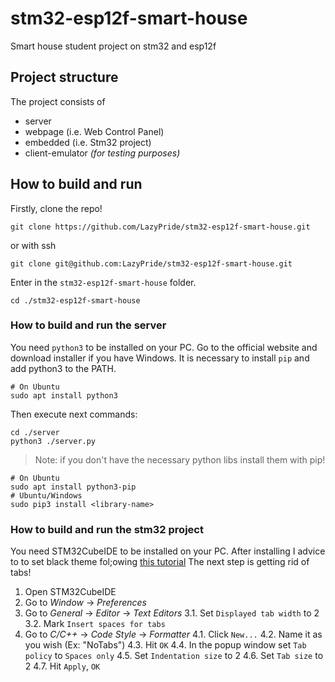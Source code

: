 
# stm32-esp12f-smart-house
Smart house student project on stm32 and esp12f

## Project structure
The project consists of
 - server
 - webpage (i.e. Web Control Panel)
 - embedded (i.e. Stm32 project)
 - client-emulator _(for testing purposes)_

## How to build and run
Firstly, clone the repo!
```
git clone https://github.com/LazyPride/stm32-esp12f-smart-house.git
```

or with ssh
```
git clone git@github.com:LazyPride/stm32-esp12f-smart-house.git
```

Enter in the `stm32-esp12f-smart-house` folder.
```
cd ./stm32-esp12f-smart-house
```

### How to build and run the server

You need `python3` to be installed on your PC. Go to the official website and download installer if you have Windows. It is necessary to install `pip` and add python3 to the PATH.
```
# On Ubuntu
sudo apt install python3
```

Then execute next commands:
```
cd ./server
python3 ./server.py
```

> Note: if you don't have the necessary python libs install them with pip!
```
# On Ubuntu
sudo apt install python3-pip
# Ubuntu/Windows
sudo pip3 install <library-name>
```

### How to build and run the stm32 project
You need STM32CubeIDE to be installed on your PC.
After installing I advice to to set black theme fol;owing [this tutorial](https://www.youtube.com/watch?v=XdXj0za2diY&ab_channel=Simplech)
The next step is getting rid of tabs!

1. Open STM32CubeIDE
2. Go to _Window_ -> _Preferences_
3. Go to _General_ -> _Editor_ -> _Text Editors_
  3.1. Set `Displayed tab width` to 2
  3.2. Mark `Insert spaces for tabs`
4. Go to _C/C++_ -> _Code Style_ -> _Formatter_
  4.1. Click `New...`
  4.2. Name it as you wish (Ex: "NoTabs")
  4.3. Hit `OK`
  4.4. In the popup window set `Tab policy` to `Spaces only`
  4.5. Set `Indentation size` to 2
  4.6. Set `Tab size` to 2
  4.7. Hit `Apply`, `OK`